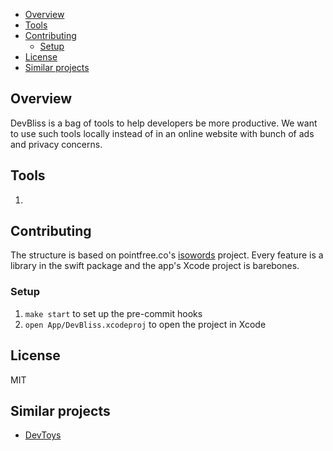 
- [Overview](#overview)
- [Tools](#tools)
- [Contributing](#contributing)
  - [Setup](#setup)
- [License](#license)
- [Similar projects](#similar-projects)

## Overview

DevBliss is a bag of tools to help developers be more productive. We want to use such tools locally instead of in an online website with bunch of ads and privacy concerns.

## Tools
1. 

## Contributing

The structure is based on pointfree.co's [isowords](https://github.com/pointfreeco/isowords) project. Every feature is a library in the swift package and the app's Xcode project is barebones.

### Setup

1. `make start` to set up the pre-commit hooks
1. `open App/DevBliss.xcodeproj` to open the project in Xcode

## License

MIT

## Similar projects

- [DevToys](https://devtoys.app/)